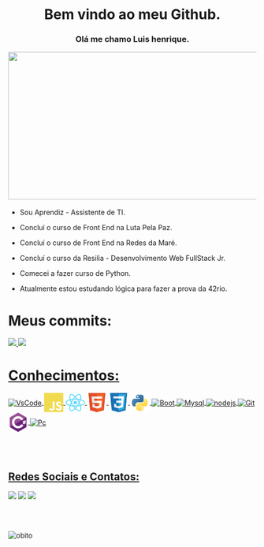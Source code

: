 <h1 align="center">Bem vindo ao meu Github.</h1>
<h3 align="center">Olá me chamo Luis henrique.</h3>
<img  align="" alt="" width="700" height="300" src="https://comicvine.gamespot.com/a/uploads/original/11111/111118857/4498940-obito%20kamui%20%20(19).gif">

-  Sou Aprendiz - Assistente de TI.

-  Concluí o curso de Front End na Luta Pela Paz.

-  Concluí o curso de Front End na Redes da Maré.

-  Concluí o curso da Resilia - Desenvolvimento Web FullStack Jr.

-  Comecei a fazer curso de Python.

-  Atualmente estou estudando lógica para fazer a prova da 42rio.

<h1>Meus commits:</h1>
<a href="https://github.com/Luis-Henrique-Lima">
<img height="180em" src="https://github-readme-stats.vercel.app/api?username=Luis-Henrique-Lima&show_icons=true&theme=dark&include_all_commits=true&count_private=true"/>
<img height="180em" src="https://github-readme-stats.vercel.app/api/top-langs/?username=Luis-Henrique-Lima&layout=compact&langs_count=7&theme=dark"/>

<h1>Conhecimentos:</h1>
<img align="center" alt="VsCode" height="40" width="40" src="https://cdn.jsdelivr.net/gh/devicons/devicon/icons/vscode/vscode-original.svg">
<img align="center" alt="Js" height="40" width="40" src="https://raw.githubusercontent.com/devicons/devicon/master/icons/javascript/javascript-plain.svg">
<img align="center" alt="React" height="40" width="40" src="https://raw.githubusercontent.com/devicons/devicon/master/icons/react/react-original.svg">
<img align="center" alt="HTML" height="40" width="40" src="https://raw.githubusercontent.com/devicons/devicon/master/icons/html5/html5-original.svg">
<img align="center" alt="CSS" height="40" width="40" src="https://raw.githubusercontent.com/devicons/devicon/master/icons/css3/css3-original.svg">
<img align="center" alt="Python" height="40" width="40" src="https://raw.githubusercontent.com/devicons/devicon/master/icons/python/python-original.svg">
<img align="center" alt="Boot" height="40" width="40" src="https://cdn-icons-png.flaticon.com/128/5968/5968672.png">
<img align="center" alt="Mysql" height="40" width="40" src="https://cdn-icons-png.flaticon.com/128/919/919836.png">
<img align="center" alt="nodejs" height="40" width="40" src="https://cdn-icons-png.flaticon.com/128/919/919825.png">
<img align="center" alt="Git" height="40" width="40" src="https://camo.githubusercontent.com/fbfcb9e3dc648adc93bef37c718db16c52f617ad055a26de6dc3c21865c3321d/68747470733a2f2f7777772e766563746f726c6f676f2e7a6f6e652f6c6f676f732f6769742d73636d2f6769742d73636d2d69636f6e2e737667">
<img align="center" alt="W3" height="40" width="40" src="https://raw.githubusercontent.com/devicons/devicon/master/icons/csharp/csharp-original.svg">
<img align="center" alt="Pc" height="60" width="60" src="https://ubuntuhandbook.org/wp-content/uploads/2022/04/pycharm-logo.webp">

<br> <br>

<h2>Redes Sociais e Contatos:</h2>
<a href="" target="_blank"><img src="https://img.shields.io/badge/-Instagram-%23E4405F?style=for-the-badge&logo=instagram&logoColor=white" target="_blank"></a>
<a href = "mailto:contatorafaballerini@gmail.com"><img src="https://img.shields.io/badge/-Gmail-%23333?style=for-the-badge&logo=gmail&logoColor=white" target="_blank"></a>
<a href="https://www.linkedin.com/in/lu%C3%ADs-henrique-santos/" target="_blank"><img src="https://img.shields.io/badge/-LinkedIn-%230077B5?style=for-the-badge&logo=linkedin&logoColor=white" target="_blank"></a>

<br> <br>

<img align="" alt="obito" width="800" height="200" src="https://www.icegif.com/wp-content/uploads/2022/08/icegif-1045.gif">

